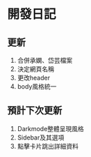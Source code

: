 # 開發日記

## 更新

1. 合併承嫻、岱芸檔案
2. 決定網頁名稱
3. 更改header
4. body風格統一

## 預計下次更新

1. Darkmode整體呈現風格
2. Sidebar及其選項
3. 點擊卡片跳出詳細資料
